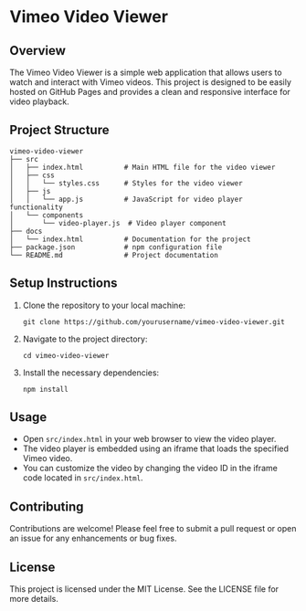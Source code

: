 # Vimeo Video Viewer

## Overview
The Vimeo Video Viewer is a simple web application that allows users to watch and interact with Vimeo videos. This project is designed to be easily hosted on GitHub Pages and provides a clean and responsive interface for video playback.

## Project Structure
```
vimeo-video-viewer
├── src
│   ├── index.html          # Main HTML file for the video viewer
│   ├── css
│   │   └── styles.css      # Styles for the video viewer
│   ├── js
│   │   └── app.js          # JavaScript for video player functionality
│   └── components
│       └── video-player.js  # Video player component
├── docs
│   └── index.html          # Documentation for the project
├── package.json            # npm configuration file
└── README.md               # Project documentation
```

## Setup Instructions
1. Clone the repository to your local machine:
   ```
   git clone https://github.com/yourusername/vimeo-video-viewer.git
   ```
2. Navigate to the project directory:
   ```
   cd vimeo-video-viewer
   ```
3. Install the necessary dependencies:
   ```
   npm install
   ```

## Usage
- Open `src/index.html` in your web browser to view the video player.
- The video player is embedded using an iframe that loads the specified Vimeo video.
- You can customize the video by changing the video ID in the iframe code located in `src/index.html`.

## Contributing
Contributions are welcome! Please feel free to submit a pull request or open an issue for any enhancements or bug fixes.

## License
This project is licensed under the MIT License. See the LICENSE file for more details.